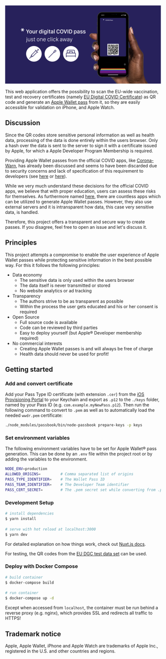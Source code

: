 [![COVID Pass og image](static/og-image.png)](https://covidpass.eu)

This web application offers the possibility to scan the EU-wide vaccination, test and recovery certificates (namely [EU Digital COVID Certificate](https://github.com/eu-digital-green-certificates/dgc-overview)) as QR code and generate an [Apple Wallet pass](https://support.apple.com/en-us/HT204003) from it, so they are easily accessible for validation on iPhone, and Apple Watch.

## Discussion

Since the QR codes store sensitive personal information as well as health data, processing of the data is done entirely within the users browser. Only a hash over the data is sent to the server to sign it with a certificate issued by Apple, for which a Apple Developer Program Membership is required.

Providing Apple Wallet passes from the official COVID apps, like [Corona-Warn](https://github.com/corona-warn-app), has already been discussed and seems to have been discarded due to security concerns and lack of specification of this requirement to developers (see [here](https://github.com/eu-digital-green-certificates/dgca-wallet-app-ios/issues/69) or [here](https://github.com/corona-warn-app/cwa-app-ios/issues/2965)).

While we very much understand these decisions for the official COVID apps, we believe that with proper education, users can assess these risks for themselves. As furthermore named [here](https://github.com/eu-digital-green-certificates/dgca-wallet-app-ios/issues/69#issuecomment-861384615), there are countless apps which can be utilized to generate Apple Wallet passes. However, they also use external servers and it is intransparent how data, this case very sensitive data, is handled. 

Therefore, this project offers a transparent and secure way to create passes.
If you disagree, feel free to open an issue and let's discuss it.

## Principles

This project attempts a compromise to enable the user experience of Apple Wallet passes while protecting sensitive information in the best possible way. For this it follows the following principles:

* Data economy
  * The sensitive data is only used within the users browser
  * The data itself is never transmitted or stored
  * No website analytics or ad tracking 
* Transparency
  * The authors strive to be as transparent as possible
  * Within the process the user gets educated and his or her consent is required
* Open Source
  * Full source code is available
  * Code can be reviewed by third parties
  * Easy to deploy yourself (but Apple® Developer membership required)
* No commercial interests
  * Creating Apple Wallet passes is and will always be free of charge
  * Health data should never be used for profit!

## Getting started

### Add and convert certificate

Add your Pass Type ID certificate (with extension `.cer`) from the [iOS Provisioning Portal](https://developer.apple.com/ios/manage/passtypeids/index.action) to your Keychain and export as `.p12` to the `./keys` folder, named by your Pass ID (e.g. `com.example.myNewPass.p12`). Then run the following command to convert to `.pem` as well as to automatically load the needed `wwdr.pem` certificate:

```bash
./node_modules/passbook/bin/node-passbook prepare-keys -p keys
```

### Set environment variables

The following environment variables have to be set for Apple Wallet® pass generation. This can be done by an `.env` file within the project root or by adding the variables to the environment.

```bash
NODE_ENV=production
ALLOWED_ORIGINS=         # Comma separated list of origins
PASS_TYPE_IDENTIFIER=    # The Wallet Pass ID
PASS_TEAM_IDENTIFIER=    # The Developer Team identifier
PASS_CERT_SECRET=        # The .pem secret set while converting from .p12 to .pem
```

### Development Setup

```bash
# install dependencies
$ yarn install

# serve with hot reload at localhost:3000
$ yarn dev
```

For detailed explanation on how things work, check out [Nuxt.js docs](https://nuxtjs.org).

For testing, the QR codes from the [EU DGC test data set](https://github.com/eu-digital-green-certificates/dgc-testdata) can be used.

### Deploy with Docker Compose

```bash
# build container
$ docker-compose build  

# run container
$ docker-compose up -d  
```

Except when accessed from `localhost`, the container must be run behind a reverse proxy (e.g. nginx), which provides SSL and redirects all traffic to HTTPS!


## Trademark notice

Apple, Apple Wallet, iPhone and Apple Watch are trademarks of Apple Inc., registered in the U.S. and other countries and regions.
